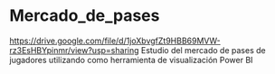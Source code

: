 # Mercado_de_pases
https://drive.google.com/file/d/1joXbvgfZt9HBB69MVW-rz3EsHBYpinmr/view?usp=sharing
Estudio del mercado de pases de jugadores utilizando como herramienta de visualización Power BI  
